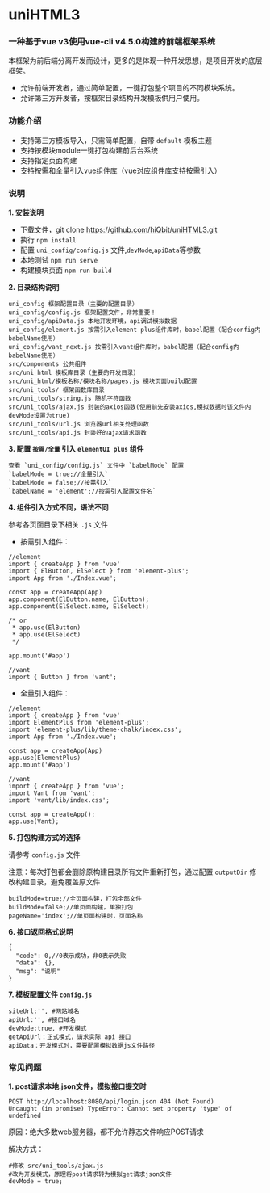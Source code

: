 # uniHTML3
### 一种基于vue v3使用vue-cli v4.5.0构建的前端框架系统
本框架为前后端分离开发而设计，更多的是体现一种开发思想，是项目开发的底层框架。

- 允许前端开发者，通过简单配置，一键打包整个项目的不同模块系统。
- 允许第三方开发者，按框架目录结构开发模板供用户使用。

### 功能介绍

* 支持第三方模板导入，只需简单配置，自带 `default` 模板主题
* 支持按模块module一键打包构建前后台系统
* 支持指定页面构建
* 支持按需和全量引入vue组件库（vue对应组件库支持按需引入）

### 说明

**1. 安装说明**

* 下载文件，git clone https://github.com/hiQbit/uniHTML3.git
* 执行 `npm install`
* 配置 `uni_config/config.js` 文件,`devMode`,`apiData`等参数
* 本地测试 `npm run serve`
* 构建模块页面 `npm run build`

**2. 目录结构说明**

```
uni_config 框架配置目录（主要的配置目录）
uni_config/config.js 框架配置文件，非常重要！
uni_config/apiData.js 本地开发环境，api调试模拟数据
uni_config/element.js 按需引入element plus组件库时，babel配置（配合config内babelName使用）
uni_config/vant_next.js 按需引入vant组件库时，babel配置（配合config内babelName使用）
src/components 公共组件
src/uni_html 模板库目录（主要的开发目录）
src/uni_html/模板名称/模块名称/pages.js 模块页面build配置
src/uni_tools/ 框架函数库目录
src/uni_tools/string.js 随机字符函数
src/uni_tools/ajax.js 封装的axios函数(使用前先安装axios,模拟数据时该文件内devMode设置为true)
src/uni_tools/url.js 浏览器url相关处理函数
src/uni_tools/api.js 封装好的ajax请求函数
```

**3. 配置 `按需/全量` 引入 `elementUI plus` 组件**

    查看 `uni_config/config.js` 文件中 `babelMode` 配置
    `babelMode = true;//全量引入`
    `babelMode = false;//按需引入`
    `babelName = 'element';//按需引入配置文件名`

**4. 组件引入方式不同，语法不同**

参考各页面目录下相关 `.js` 文件

* 按需引入组件：

```
//element
import { createApp } from 'vue'
import { ElButton, ElSelect } from 'element-plus';
import App from './Index.vue';

const app = createApp(App)
app.component(ElButton.name, ElButton);
app.component(ElSelect.name, ElSelect);

/* or
 * app.use(ElButton)
 * app.use(ElSelect)
 */

app.mount('#app')
```

```
//vant
import { Button } from 'vant';
```

* 全量引入组件：

```
//element
import { createApp } from 'vue'
import ElementPlus from 'element-plus';
import 'element-plus/lib/theme-chalk/index.css';
import App from './Index.vue';

const app = createApp(App)
app.use(ElementPlus)
app.mount('#app')
```

```
//vant
import { createApp } from 'vue';
import Vant from 'vant';
import 'vant/lib/index.css';

const app = createApp();
app.use(Vant);
```

**5. 打包构建方式的选择**

请参考 `config.js` 文件

注意：每次打包都会删除原构建目录所有文件重新打包，通过配置 `outputDir` 修改构建目录，避免覆盖原文件

```
buildMode=true;//全页面构建，打包全部文件
buildMode=false;//单页面构建，单独打包
pageName='index';//单页面构建时，页面名称
```

**6. 接口返回格式说明**

```
{
  "code": 0,//0表示成功，非0表示失败
  "data": {},
  "msg": "说明"
}
```

**7. 模板配置文件 `config.js`**

```
siteUrl:'', #网站域名
apiUrl:'', #接口域名
devMode:true, #开发模式
getApiUrl：正式模式，请求实际 api 接口
apiData：开发模式时，需要配置模拟数据js文件路径
```

### 常见问题

**1. post请求本地.json文件，模拟接口提交时**

```
POST http://localhost:8080/api/login.json 404 (Not Found)
Uncaught (in promise) TypeError: Cannot set property 'type' of undefined
```

原因：绝大多数web服务器，都不允许静态文件响应POST请求

解决方式：
```
#修改 src/uni_tools/ajax.js
#改为开发模式，原理将post请求转为模拟get请求json文件
devMode = true;
```